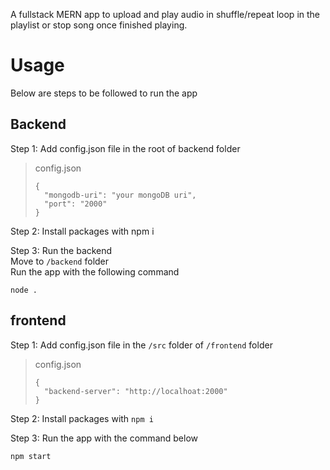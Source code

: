 A fullstack MERN app to upload and play audio in shuffle/repeat loop in the playlist or stop song once finished playing. 

# Usage
Below are steps to be followed to run the app 

## Backend
Step 1: Add config.json file in the root of backend folder
>config.json
>```
>{
>  "mongodb-uri": "your mongoDB uri",
>  "port": "2000"
>}
>```

Step 2: Install packages with npm i 

Step 3: Run the backend\
Move to `/backend` folder\
Run the app with the following command
```
node .
```

## frontend
Step 1: Add config.json file in the `/src` folder of `/frontend` folder
>config.json
>```
>{
>  "backend-server": "http://localhoat:2000"
>}
>```

Step 2: Install packages with `npm i` 

Step 3: Run the app with the command below
```
npm start
```